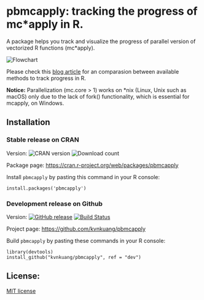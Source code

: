 # pbmcapply: tracking the progress of mc*apply in R.

A package helps you track and visualize the progress of parallel version of vectorized R functions (mc*apply).

![Flowchart](https://cdn-images-1.medium.com/max/2000/1*QOwcI8dNrqq-_DHXYzvhiA.jpeg)

Please check this [blog article](https://kevinkuang.net/tracking-progress-in-r-ad97998c359f) for an comparasion between available methods to track progress in R.

**Notice:** Parallelization (mc.core > 1) works on *nix (Linux, Unix such as macOS) only due to the lack of fork() functionality, which is essential for mcapply, on Windows.

## Installation

### Stable release on CRAN 

Version: ![CRAN version](http://www.r-pkg.org/badges/version/pbmcapply) ![Download count](http://cranlogs.r-pkg.org/badges/grand-total/pbmcapply)

Package page: https://cran.r-project.org/web/packages/pbmcapply 

Install `pbmcapply` by pasting this command in your R console:

```
install.packages('pbmcapply')
```

### Development release on Github 

Version: [![GitHub release](https://img.shields.io/github/release/kvnkuang/pbmcapply.svg?maxAge=2592000)]() [![Build Status](https://travis-ci.org/kvnkuang/pbmcapply.svg?branch=master)](https://travis-ci.org/kvnkuang/pbmcapply)

Project page: https://github.com/kvnkuang/pbmcapply

Build `pbmcapply` by pasting these commands in your R console:

```
library(devtools)
install_github("kvnkuang/pbmcapply", ref = "dev")
```

## License:

[MIT license](https://opensource.org/licenses/MIT)
